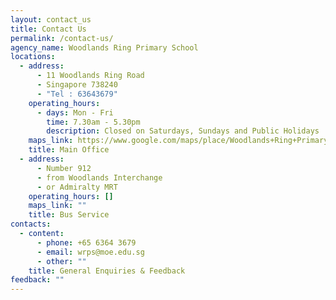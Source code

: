 ```yaml
---
layout: contact_us
title: Contact Us
permalink: /contact-us/
agency_name: Woodlands Ring Primary School
locations:
  - address:
      - 11 Woodlands Ring Road
      - Singapore 738240
      - "Tel : 63643679"
    operating_hours:
      - days: Mon - Fri
        time: 7.30am - 5.30pm
        description: Closed on Saturdays, Sundays and Public Holidays
    maps_link: https://www.google.com/maps/place/Woodlands+Ring+Primary+School/@1.4345519,103.7888872,16z/data=!3m1!5s0x31da13a1f8706feb:0xd5b689c94efd9d91!4m10!1m2!2m1!1s11+Woodlands+Ring+Road+Singapore+738240+Tel+:+63643679!3m6!1s0x31da13a1f8fdb863:0x2714fdd32249a68f!8m2!3d1.4345519!4d103.7978994!15sCjYxMSBXb29kbGFuZHMgUmluZyBSb2FkIFNpbmdhcG9yZSA3MzgyNDAgVGVsIDogNjM2NDM2NzmSAQ5wcmltYXJ5X3NjaG9vbOABAA!16s%2Fm%2F0463krc?entry=ttu
    title: Main Office
  - address:
      - Number 912
      - from Woodlands Interchange
      - or Admiralty MRT
    operating_hours: []
    maps_link: ""
    title: Bus Service
contacts:
  - content:
      - phone: +65 6364 3679
      - email: wrps@moe.edu.sg
      - other: ""
    title: General Enquiries & Feedback
feedback: ""
---
```

